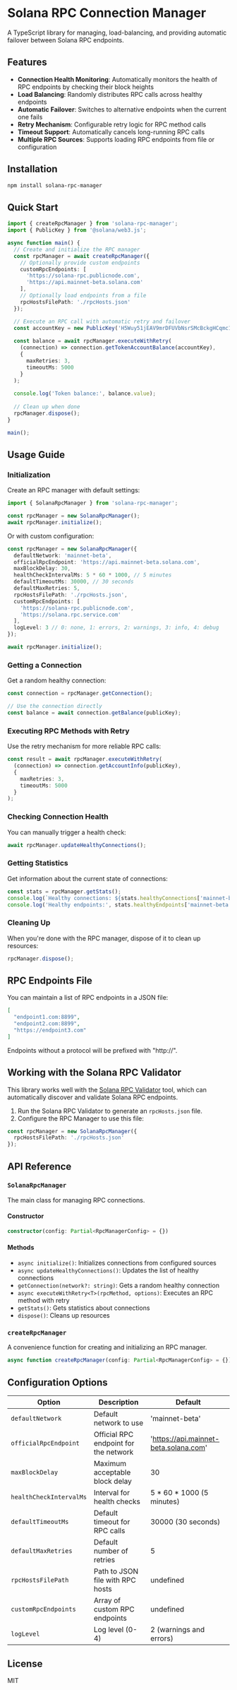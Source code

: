 # Solana RPC Connection Manager

A TypeScript library for managing, load-balancing, and providing automatic failover between Solana RPC endpoints.

## Features

- **Connection Health Monitoring**: Automatically monitors the health of RPC endpoints by checking their block heights
- **Load Balancing**: Randomly distributes RPC calls across healthy endpoints
- **Automatic Failover**: Switches to alternative endpoints when the current one fails
- **Retry Mechanism**: Configurable retry logic for RPC method calls
- **Timeout Support**: Automatically cancels long-running RPC calls
- **Multiple RPC Sources**: Supports loading RPC endpoints from file or configuration

## Installation

```bash
npm install solana-rpc-manager
```

## Quick Start

```typescript
import { createRpcManager } from 'solana-rpc-manager';
import { PublicKey } from '@solana/web3.js';

async function main() {
  // Create and initialize the RPC manager
  const rpcManager = await createRpcManager({
    // Optionally provide custom endpoints
    customRpcEndpoints: [
      'https://solana-rpc.publicnode.com',
      'https://api.mainnet-beta.solana.com'
    ],
    // Optionally load endpoints from a file
    rpcHostsFilePath: './rpcHosts.json'
  });

  // Execute an RPC call with automatic retry and failover
  const accountKey = new PublicKey('H5Wuy51jEAV9mrDFUVbNsrSMcBckgHCqmc1r45e7ztVo');
  
  const balance = await rpcManager.executeWithRetry(
    (connection) => connection.getTokenAccountBalance(accountKey),
    {
      maxRetries: 3,
      timeoutMs: 5000
    }
  );
  
  console.log('Token balance:', balance.value);
  
  // Clean up when done
  rpcManager.dispose();
}

main();
```

## Usage Guide

### Initialization

Create an RPC manager with default settings:

```typescript
import { SolanaRpcManager } from 'solana-rpc-manager';

const rpcManager = new SolanaRpcManager();
await rpcManager.initialize();
```

Or with custom configuration:

```typescript
const rpcManager = new SolanaRpcManager({
  defaultNetwork: 'mainnet-beta',
  officialRpcEndpoint: 'https://api.mainnet-beta.solana.com',
  maxBlockDelay: 30,
  healthCheckIntervalMs: 5 * 60 * 1000, // 5 minutes
  defaultTimeoutMs: 30000, // 30 seconds
  defaultMaxRetries: 5,
  rpcHostsFilePath: './rpcHosts.json',
  customRpcEndpoints: [
    'https://solana-rpc.publicnode.com',
    'https://solana.rpc.service.com'
  ],
  logLevel: 3 // 0: none, 1: errors, 2: warnings, 3: info, 4: debug
});

await rpcManager.initialize();
```

### Getting a Connection

Get a random healthy connection:

```typescript
const connection = rpcManager.getConnection();

// Use the connection directly
const balance = await connection.getBalance(publicKey);
```

### Executing RPC Methods with Retry

Use the retry mechanism for more reliable RPC calls:

```typescript
const result = await rpcManager.executeWithRetry(
  (connection) => connection.getAccountInfo(publicKey),
  {
    maxRetries: 3,
    timeoutMs: 5000
  }
);
```

### Checking Connection Health

You can manually trigger a health check:

```typescript
await rpcManager.updateHealthyConnections();
```

### Getting Statistics

Get information about the current state of connections:

```typescript
const stats = rpcManager.getStats();
console.log(`Healthy connections: ${stats.healthyConnections['mainnet-beta']}/${stats.totalConnections['mainnet-beta']}`);
console.log('Healthy endpoints:', stats.healthyEndpoints['mainnet-beta']);
```

### Cleaning Up

When you're done with the RPC manager, dispose of it to clean up resources:

```typescript
rpcManager.dispose();
```

## RPC Endpoints File

You can maintain a list of RPC endpoints in a JSON file:

```json
[
  "endpoint1.com:8899",
  "endpoint2.com:8899",
  "https://endpoint3.com"
]
```

Endpoints without a protocol will be prefixed with "http://".

## Working with the Solana RPC Validator

This library works well with the [Solana RPC Validator](https://github.com/impulsebot-io/solana-rpc-validator) tool, which can automatically discover and validate Solana RPC endpoints.

1. Run the Solana RPC Validator to generate an `rpcHosts.json` file.
2. Configure the RPC Manager to use this file:

```typescript
const rpcManager = new SolanaRpcManager({
  rpcHostsFilePath: './rpcHosts.json'
});
```

## API Reference

### `SolanaRpcManager`

The main class for managing RPC connections.

#### Constructor

```typescript
constructor(config: Partial<RpcManagerConfig> = {})
```

#### Methods

- `async initialize()`: Initializes connections from configured sources
- `async updateHealthyConnections()`: Updates the list of healthy connections
- `getConnection(network?: string)`: Gets a random healthy connection
- `async executeWithRetry<T>(rpcMethod, options)`: Executes an RPC method with retry
- `getStats()`: Gets statistics about connections
- `dispose()`: Cleans up resources

### `createRpcManager`

A convenience function for creating and initializing an RPC manager.

```typescript
async function createRpcManager(config: Partial<RpcManagerConfig> = {}): Promise<SolanaRpcManager>
```

## Configuration Options

| Option | Description | Default |
|--------|-------------|---------|
| `defaultNetwork` | Default network to use | 'mainnet-beta' |
| `officialRpcEndpoint` | Official RPC endpoint for the network | 'https://api.mainnet-beta.solana.com' |
| `maxBlockDelay` | Maximum acceptable block delay | 30 |
| `healthCheckIntervalMs` | Interval for health checks | 5 * 60 * 1000 (5 minutes) |
| `defaultTimeoutMs` | Default timeout for RPC calls | 30000 (30 seconds) |
| `defaultMaxRetries` | Default number of retries | 5 |
| `rpcHostsFilePath` | Path to JSON file with RPC hosts | undefined |
| `customRpcEndpoints` | Array of custom RPC endpoints | undefined |
| `logLevel` | Log level (0-4) | 2 (warnings and errors) |

## License

MIT
